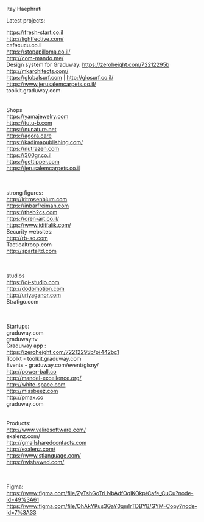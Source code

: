 Itay Haephrati  <br>

Latest projects: <br>

https://fresh-start.co.il <br>
http://lightfective.com/ <br>
cafecucu.co.il <br>
https://stopapilloma.co.il/ <br>
http://com-mando.me/ <br>
Design system for Graduway: https://zeroheight.com/72212295b <br>
http://mkarchitects.com/ <br>
https://globalsurf.com | http://glosurf.co.il/ <br>
https://www.jerusalemcarpets.co.il/ <br>
toolkit.graduway.com <br>
 <br> <br>
Shops <br>
https://yamajewelry.com <br>
https://tutu-b.com <br>
https://nunature.net <br>
https://agora.care <br>
https://kadimapublishing.com/ <br>
https://nutrazen.com <br>
https://300gr.co.il <br>
https://gettipper.com <br>
https://jerusalemcarpets.co.il <br>
 <br> <br>


strong figures: <br>
http://iritrosenblum.com <br>
https://inbarfreiman.com <br>
https://theb2cs.com <br>
https://oren-art.co.il/ <br>
https://www.iditfalik.com/ <br>
Security websites: <br>
http://rb-so.com <br>
Tacticaltroop.com <br>
http://spartaltd.com <br>
 <br> <br>

studios <br>
https://oi-studio.com <br>
http://dodomotion.com <br>
http://uriyaganor.com <br>
Stratigo.com <br>
 <br> <br>

Startups: <br>
graduway.com <br>
graduway.tv <br>
Graduway app : <br>
https://zeroheight.com/72212295b/p/442bc1 <br>
Toolkt - toolkit.graduway.com <br>
Events - graduway.com/event/glsny/ <br>
http://power-ball.co <br>
http://mandel-excellence.org/ <br>
http://white-space.com <br>
http://missbeez.com <br>
http://pmax.co <br>
graduway.com <br>
 <br> <br>
Products: <br>
http://www.valiresoftware.com/ <br>
exalenz.com/ <br>
http://gmailsharedcontacts.com <br>
http://exalenz.com/ <br>
https://www.stlanguage.com/ <br>
https://wishawed.com/ <br>
 <br> <br>

Figma: <br>
https://www.figma.com/file/ZyTshGoTrLNbAdfOqIKOkp/Cafe_CuCu?node-id=49%3A61 <br>
https://www.figma.com/file/OhAkYKus3GaY0qmIrTDBYB/GYM-Copy?node-id=7%3A33 <br>


